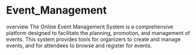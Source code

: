 # Event_Management
overview
The Online Event Management System is a comprehensive platform designed to facilitate the planning, promotion, and management of events. This system provides tools for organizers to create and manage events, and for attendees to browse and register for events.

